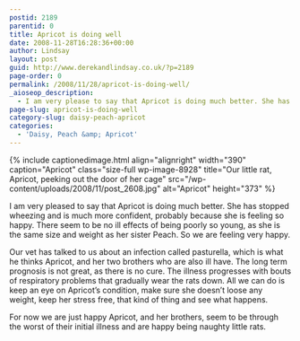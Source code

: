 ```yaml
---
postid: 2189
parentid: 0
title: Apricot is doing well
date: 2008-11-28T16:28:36+00:00
author: Lindsay
layout: post
guid: http://www.derekandlindsay.co.uk/?p=2189
page-order: 0
permalink: /2008/11/28/apricot-is-doing-well/
_aioseop_description:
  - I am very please to say that Apricot is doing much better. She has stopped wheezing and is much more confident, probably because she is feeling so happy.
page-slug: apricot-is-doing-well
category-slug: daisy-peach-apricot
categories:
  - 'Daisy, Peach &amp; Apricot'
---
```

{% include captionedimage.html align="alignright" width="390" caption="Apricot" class="size-full wp-image-8928" title="Our little rat, Apricot, peeking out the door of her cage" src="/wp-content/uploads/2008/11/post_2608.jpg" alt="Apricot" height="373" %} 

I am very pleased to say that Apricot is doing much better. She has stopped wheezing and is much more confident, probably because she is feeling so happy. There seem to be no ill effects of being poorly so young, as she is the same size and weight as her sister Peach. So we are feeling very happy.

Our vet has talked to us about an infection called pasturella, which is what he thinks Apricot, and her two brothers who are also ill have. The long term prognosis is not great, as there is no cure. The illness progresses with bouts of respiratory problems that gradually wear the rats down. All we can do is keep an eye on Apricot’s condition, make sure she doesn’t loose any weight, keep her stress free, that kind of thing and see what happens.

For now we are just happy Apricot, and her brothers, seem to be through the worst of their initial illness and are happy being naughty little rats.